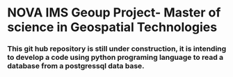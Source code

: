 # NOVA IMS Geoup Project- Master of science in Geospatial Technologies

### This git hub repository is still under construction, it is intending to develop a code using python programing language to read a database from a postgressql data base.
